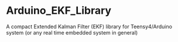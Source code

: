 # Arduino_EKF_Library
 A compact Extended Kalman Filter (EKF) library for Teensy4/Arduino system (or any real time embedded system in general) 
